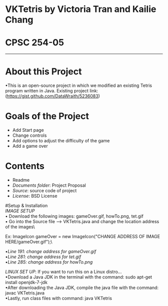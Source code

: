 # VKTetris by Victoria Tran and Kailie Chang
# CPSC 254-05
------------

# About this Project
•This is an open-source project in which we modified an existing Tetris program written in Java. Existing project link: (https://gist.github.com/DataWraith/5236083)

# Goals of the Project
- Add Start page
- Change controls
- Add options to adjust the difficulty of the game
- Add a game over

# Contents
- Readme
- *Documents folder*: Project Proposal
- *Source*: source code of project
- *License*: BSD License

#Setup & Installation\
*IMAGE SETUP*\
• Download the following images: gameOver.gif, howTo.png, tet.gif\
• Go into the Source file --> VKTetris.java and change the location address of the images\

Ex: ImageIcon gameOver = new ImageIcon("CHANGE ADDRESS OF IMAGE HERE/gameOver.gif");\

•*Line 191: change address for gameOver.gif*\
•*Line 281: change address for tet.gif*\
•*Line 285: change address for howTo.png*

*LINUX SET UP*: If you want to run this on a Linux distro... \
•Download a Java JDK in the terminal with the command: 
sudo apt-get install openjdk-7-jdk\
•After downloading the Java JDK, compile the java file with the command: javac VKTetris.java\
•Lastly, run class files with command: java VKTetris
